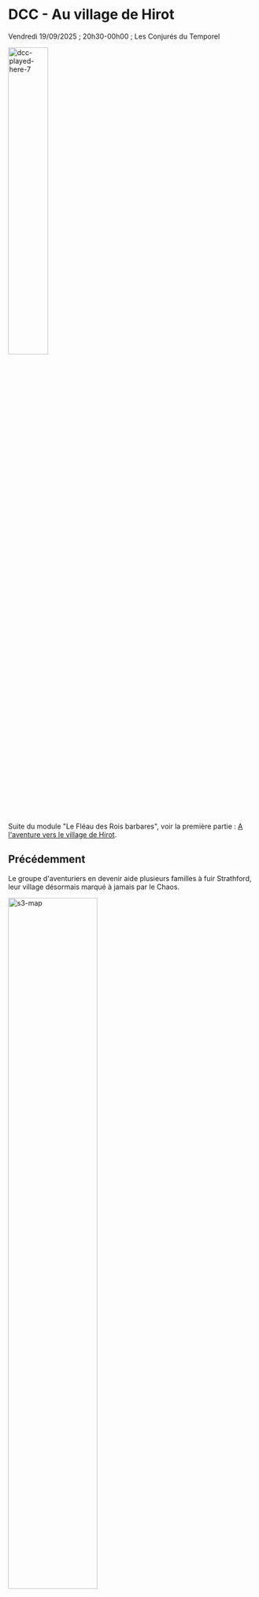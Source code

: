 # DCC - Au village de Hirot

Vendredi 19/09/2025 ; 20h30-00h00 ; Les Conjurés du Temporel

[<img alt="dcc-played-here-7" title ="DCC RPG played here 2025/09/19" src="./assets/DCC-Played-Here-2025-09-19-r.jpg" class="center" width="40%">](./assets/DCC-Played-Here-2025-09-19-r.jpg)

Suite du module "Le Fléau des Rois barbares", voir la première partie : [A l'aventure vers le village de Hirot](./dcc_cdt_2025_06_13).

## Précédemment

Le groupe d'aventuriers en devenir aide plusieurs familles à fuir Strathford, leur village désormais marqué à jamais par le Chaos. 

[<img alt="s3-map" title ="Strathford, Caerwynd et la Forteresse" src="./assets/strathford_hirot-r.jpg" class="center" width="60%">](./assets/strathford_hirot-r.jpg)

À la tombée de la nuit, ils arrivent aux portes de Hirot. 
Là, ils assistent à une procession inquiétante : des villageois, escortés de cavaliers en peaux de loup, mènent une jeune fille vers un autel de pierre pour un sacrifice censé apaiser un molosse infernal. 
Les aventuriers choisissent l'embuscade plutôt que l'intervention directe. 
Lorsque la créature surgit, le combat est chaotique, mais Britanice parvient à lui porter un coup décisif, dissipant le monstre dans une brume surnaturelle.

## Personnages et Joueurs

- Thomas
  - Britanice, Clerc de Pelagia (Fromagère)

- Evan
    - Erohye, Elfe (Avocat Elfe)

- Sacha
    - Willy Claude, Guerrier (Vidangeur de latrines)

- Eoghan
    - Ciarrior, Nain Mineur
    - Toska, Garde de Caravane

- Félix
    - Enoriel, Elfe Forestier
    - Talion, Coupeur de Bourses

### Héros au repos

- Evan - Vala, Voleur (Trappeur)
- Joseph - Tuhuruc, Halfelin (Halfelin Teinturier)
- Joseph - Thulan, Mage (Alchimiste)
- Sacha - Dollex, Collecteur d'Impots
- Sacha - Shul, Serrurier
- Thomas - Yttruyakin, Mage (Apprentie Magicienne)

## Périls et dangers

### Arrivée à Hirot

La jeune fille destinée à être offerte en sacrifice au molosse de Hirot, mais sauvée in extremis par les aspirants héros, se nomme Morgane Haverson. Elle est la fille de l’aubergiste Broegan Haverson, un homme robuste et respecté dans le village que tous appellent "le Taureau".

Son établissement, l’Enseigne de la Lance Tue-Loup, était autrefois un caravansérail isolé, bien avant que Hirot ne devienne un village. Il conserve encore les marques de ses origines rudes : des meurtrières sont taillées dans les volets, une lourde barre de fer permet de condamner la porte en cas de besoin, et des créneaux sont visibles sur les rebords de la toiture.

À la palissade qui ceint le village de Hirot, les aventuriers et leur caravane de fuyards sont accueillis avec méfiance par la garde de nuit, dirigée par Nothan le Jeune, un homme sévère, à la longue moustache et au regard féroce.

### L’Enseigne de La Lance Tue-Loup

L’accueil à l’auberge est empreint d’émotion. Broegan est infiniment reconnaissant envers ceux qui ont sauvé sa fille. Ils ont gagné sa gratitude éternelle et n’auront pas à payer le gîte ni le couvert durant tout leur séjour à l’Enseigne de la Lance Tue-Loup.
Lloré, le seul barde et conteur de Hirot, est présent pour distraire la foule. Il remercie lui aussi chaleureusement ceux qui lui ont ramené Morgane, sa promise.

La capacité défensive de la Lance Tue-Loup n’a pas échappé aux habitants de Hirot. Nombre d’entre eux ont pris l’habitude d’y passer leurs soirées et de dormir dans la salle commune. Comme chaque soir, une vingtaine de villageois s’y retrouvent pour partager un moment de répit. Ils jouent aux dés, boivent un peu, tentant d’oublier la bête qui rôde à leurs portes.

Parmi eux se trouve Enoriel, un elfe forestier récemment installé au village. Intrigué par les aventuriers et leur histoire, il observe avec attention. Ciarrior, un mineur nain, est également captivé par leurs récits. Se présentant comme chasseur de trésors, il cherche des compagnons pour explorer les collines au nord, où reposerait la tombe d’un ancien roi barbare, l’Ulfheonar, qui aurait possédé une lance magique capable de tuer le molosse. Ciarrior affirme avoir localisé l’emplacement de cette sépulture.

Talion, un coupeur de bourses au fond plutôt honnête, est aussi présent. Habitué du Repaire des Trois Rats, un bouge douteux situé à l’autre bout du village, il a été convaincu par Enoriel de venir à l’auberge ce soir.

Le groupe est complété par Toska, un garde de caravane aguerri aux dangers des routes. Recruté par Willy Claude au départ de Strathford, il veille sur ceux qui ont choisi de fuir le village, désormais en proie à la corruption du Chaos. Toska était un ami proche de Giken, son éternel compagnon de voyage, tombé en combattant les hommes-bêtes lors de l’assaut sur la ziggourat de la Forteresse des Seigneurs du Chaos.

Le rez-de-chaussée de la Lance Tue-Loup abrite une vaste salle commune où l’on sert à boire et à manger. Une grande lance est suspendue au-dessus du bar : une réplique de la légendaire arme de l’Ulfheonar. La soirée se déroule dans une ambiance malgré tout festive, bien que chacun reste conscient du péril que représente le molosse.

Il est de notoriété publique que le molosse guérit de ses blessures durant le jour, et revient aussi puissant la nuit suivante.

L’alcool aidant, les langues se délient. Certains affirment que le jarl et ses thegns n’ont pas la moindre idée de la manière de vaincre la créature.

Tous les trois jours, la population de Hirot se réunit sur la place du village, où l’on tire au sort celui ou celle qui sera sacrifié au molosse. Le jarl Holgwig et Sylle Ru, son éminence grise, orchestrent cette sinistre cérémonie.

### Quelques emplètes au village

Le village de Hirot, bien que modeste, dispose de plusieurs commerces essentiels, dont la forge du maître forgeron Hael la Cigogne, réputé pour la qualité de ses armes et armures. Willy Claude et Britanice s'y rendent pour faire quelques achats, accompagnés par Ciarrior et Talion qui connaissent bien l'artisan.

Sur la place du village, une cassette verrouillée par un cadenas repose sur un court poteau de bois, en son centre. Une bannière en lambeaux, représentant un loup noir rampant, pend tristement au-dessus du coffre. C’est là que sont tirés au sort ceux qui seront sacrifiés au molosse.

De l’autre côté de la place se dresse la chapelle de Justicia. Ce modeste lieu de culte est l’un des rares bâtiments de Hirot entièrement construit en pierre. Le vitrail en rosace, surplombant la nef, représente Justicia affrontant un molosse-démon, brandissant un grand marteau de guerre.

Le père Beacom, clerc voué à Justicia, est convaincu que le molosse est un châtiment divin, infligé pour les péchés du village. Il est assisté de deux acolytes (frère Aker et frère Haams) ayant fait vœu de silence. Ils suivent le père lorsqu’il arpente les rues, se flagellant pour expier leurs fautes et celles de la communauté.

En rendant visite à ses anciens acolytes du Repaire des Trois Rats, un bouge mal famé tenu par le sinistre Maître Jenks et son gang, Talion entend une rumeur sur la disparition de trois frères : Kej, Stein et Ilham. Ils auraient découvert un trésor digne d’un roi, caché dans les collines au nord de Hirot, avant de partir pour les contrées du sud.

De retour à l’auberge, les aventuriers croisent Broegan 
Haverson, en pleine discussion avec trois des hommes du jarl, les thegns Ofenloch, Kreig et Orioc. Ils semblent tendus et nerveux. Les thegns sont les membres de la suite du jarl Holgwig, ses guerriers d’élite.

Après leur départ, Broegan confie aux aventuriers son inquiétude : les hommes du jarl sont venus l’interroger sur Morgane, sa fille, et sur les circonstances de son sauvetage. Il redoute que le jarl découvre qu’elle a été sauvée par des étrangers, ce qui pourrait lui attirer des ennuis.

### La tombe de l’Ulfheonar

Guidés par Ciarrior, le mineur nain promis à une carrière de chasseur de trésors, les aventuriers se rendent à la tombe de l’Ulfheonar, enfouie dans les collines au nord de Hirot.

Selon certains récits, la sépulture d’un ancien chef de guerre barbare serait dissimulée dans ces hauteurs. Ce roi des temps anciens, surnommé le Tueur de Loups, aurait été un redoutable combattant. Les légendes racontent qu’il possédait une lance magique capable de tuer le molosse, ainsi qu’un bouclier enchanté apte à repousser ses assauts. Les bardes le nomment l’Ulfheonar. Dans les temps anciens, les tribus sauvages vénéraient un esprit de loup maléfique, auquel elles offraient des sacrifices dans une fosse perdue au cœur des tourbières basses. L’Ulfheonar aurait mis fin à ces rituels sanglants en terrassant l’esprit du loup grâce à sa lance magique. 

Après moins de deux kilomètres de marche, la forêt s’interrompt en bordure d’une pente escarpée, révélant une étroite vallée en contrebas. Au milieu de la vallée se trouve un tumulus de terre recouvert d’herbes hautes ayant la forme d’un serpent.

Deux cours d’eau argentés dévalent de chaque côté de la butte serpentine, se rejoignant pour former une mare scintillante et peu profonde au niveau de la tête de l’énorme
tumulus. De l’autre côté de la mare, enchâssée dans le monticule de terre, se trouve une grande pierre circulaire décorée de spirales serpentines usées par le temps.

Impossible de faire bouger la pierre, même à plusieurs.

Une inspection attentive du lit du cours d’eau situé à l’est révèle un endroit où le courant a érodé la berge, créant une étroite fissure dans les pierres. Cette fissure mène à une pièce qui s’est partiellement effondrée : de grandes dalles de pierre qui supportaient autrefois le plafond sont désormais inclinées vers l’intérieur sous le poids de la terre située au-dessus. Des débris se sont empilés au centre de la pièce.

Cette pièce débouche sur un couloir qui mène d'un côté à une pièce plus large au plafond bas. Le sol y est dallé de pierres et descend en pente raide depuis les quatre murs  jusqu’à une fosse obscure au centre de la pièce.

Au milieu du couloir, deux escaliers de pierre s’enfoncent dans l’obscurité, l’un vers la gauche, l’autre vers la droite.

De l’autre côté, une grande pièce rectangulaire s’ouvre devant les aventuriers. De grandes dalles de pierre soutiennent un plafond assez haut. Trois longues marches
descendent vers le sol de l’antichambre. Deux braseros de bronze martelé sont disposés devant une imposante porte de pierre au bout de la pièce.

Des centaines de runes en spirale sont sculptées sur la porte et semblent tournoyer à l’infini. L’image d’un loup énorme terrassé par un serpent est gravée au-dessus du portail.

Le sol est couvert de ce qui semble être des milliers de fines bandelettes translucides de parchemin. Ces bandelettes séchées et craquelées sont en réalité les peaux d’un nombre
incalculable de serpents !

En observant attentivement la porte, les aventuriers remarquent que le portail a été fixé dans le sol et ensuite lesté par en haut, condamnant le passage pour l’éternité. La dalle ne peut pas être déplacée par la
force de simples mortels, mais si elle venait à être détruite d’une manière ou d’une autre, le plafond laisserait choir plusieurs tonnes de pierre et de terre.

En entrant dans cette pièce, les aventuriers ont allumé
les braseros qui entourent l'impressionante porte. Après un certain temps passé, certains remarquent alors que la fumée du feu ne s’accumule pas dans la pièce, mais s’échappe par le conduit caché situé au-dessus de l’entrée de la pièce...